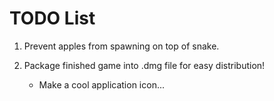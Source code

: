 # TODO List

1. Prevent apples from spawning on top of snake.

2. Package finished game into .dmg file for easy distribution!
   - Make a cool application icon...
